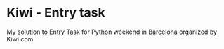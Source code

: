 # Kiwi - Entry task

My solution to Entry Task for Python weekend in Barcelona organized by Kiwi.com
